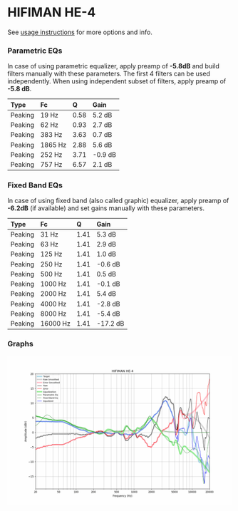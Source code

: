 # HIFIMAN HE-4
See [usage instructions](https://github.com/jaakkopasanen/AutoEq#usage) for more options and info.

### Parametric EQs
In case of using parametric equalizer, apply preamp of **-5.8dB** and build filters manually
with these parameters. The first 4 filters can be used independently.
When using independent subset of filters, apply preamp of **-5.8 dB**.

| Type    | Fc      |    Q | Gain    |
|:--------|:--------|:-----|:--------|
| Peaking | 19 Hz   | 0.58 | 5.2 dB  |
| Peaking | 62 Hz   | 0.93 | 2.7 dB  |
| Peaking | 383 Hz  | 3.63 | 0.7 dB  |
| Peaking | 1865 Hz | 2.88 | 5.6 dB  |
| Peaking | 252 Hz  | 3.71 | -0.9 dB |
| Peaking | 757 Hz  | 6.57 | 2.1 dB  |

### Fixed Band EQs
In case of using fixed band (also called graphic) equalizer, apply preamp of **-6.2dB**
(if available) and set gains manually with these parameters.

| Type    | Fc       |    Q | Gain     |
|:--------|:---------|:-----|:---------|
| Peaking | 31 Hz    | 1.41 | 5.3 dB   |
| Peaking | 63 Hz    | 1.41 | 2.9 dB   |
| Peaking | 125 Hz   | 1.41 | 1.0 dB   |
| Peaking | 250 Hz   | 1.41 | -0.6 dB  |
| Peaking | 500 Hz   | 1.41 | 0.5 dB   |
| Peaking | 1000 Hz  | 1.41 | -0.1 dB  |
| Peaking | 2000 Hz  | 1.41 | 5.4 dB   |
| Peaking | 4000 Hz  | 1.41 | -2.8 dB  |
| Peaking | 8000 Hz  | 1.41 | -5.4 dB  |
| Peaking | 16000 Hz | 1.41 | -17.2 dB |

### Graphs
![](./HIFIMAN%20HE-4.png)